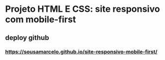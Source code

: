 # Projeto HTML E CSS: site responsivo com mobile-first
## 
## deploy github
### https://sousamarcelo.github.io/site-responsivo-mobile-first/



